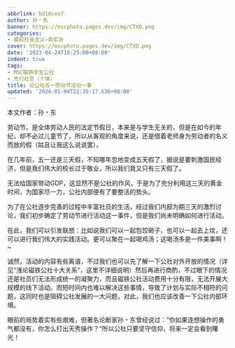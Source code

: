 ```yaml
---
abbrlink: bd1dcea7
author: 孙﹡东
banner: https://mscphoto.pages.dev/img/CTXD.png
categories:
- 威权社会主义—务实派
cover: https://mscphoto.pages.dev/img/CTXD.png
date: '2023-04-24T18:25:00+08:00'
indent: true
tags:
- MSC磁铁学生公社
- 先行社员（个体）
title: 论公社五一劳动节活动一事
updated: '2024-01-04T22:35:17.636+08:00'
---
```

本文作者：孙﹡东

劳动节，是全体劳动人民的法定节假日，本来是与学生无关的，但是在如今的年纪，却不必过儿童节了，所以从客观的角度来说，还是借着老师身为劳动者的名义而放的假（姑且让我这么说说罢）。

在几年前，五一还是三天假，不知哪年忽地变成五天假了，据说是要刺激国民经济，但是我们伟大的校长过于敬业，所以我们竟又只有三天假了。

无法给国家带动GDP，这显然不是公社的作风，于是为了充分利用这三天的黄金时间，为国家尽一力，公社内部便有了要整活的势头。

为了在公社逐步完善的过程中丰富社员的生活，经过我们内部为期三天的激烈讨论，我们初步确定了劳动节进行活动这一事件，但是我们尚未明确如何进行活动。

在此，我们可以引发联想：比如说我们可以一起包饺砸~~子~~，也可以一起去上坟，还可以进行我们伟大的实践活动。更可以聚在一起喝鸡汤；这喝汤多是一件美事啊！~

诚然，活动的内容有些离谱，不过我们也可以先了解一下公社对外开放的情况（详见“浅论磁铁公社十大关系“，这里不详细说明）然后再进行商酌，不过眼下的情况还是社员们无法形成统一的凝聚力，而且磁铁公社活动费用十分有限，无法开展大规模的线下活动。而短时间内也难以解决这些事情，导致了计划与实际不相符的问题，这同时也是阻碍公社发展的一大问题，对此，我们也应该改善一下公社内部环境。

眼前的局势着实有些艰难，但著名论断家孙﹡东曾经说过：”你如果连想操作的勇气都没有，你怎么打出天秀操作？“所以公社只要坚守信仰，将来一定会看到曙光！
